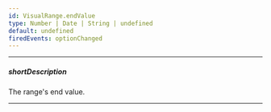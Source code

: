```yaml
---
id: VisualRange.endValue
type: Number | Date | String | undefined
default: undefined
firedEvents: optionChanged
---
```

---
##### shortDescription
The range's end value.

---
